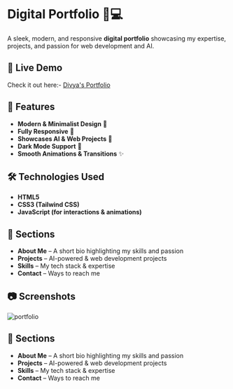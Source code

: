 # Digital Portfolio 🎨💻  

A sleek, modern, and responsive **digital portfolio** showcasing my expertise, projects, and passion for web development and AI.  

## 🚀 Live Demo  
Check it out here:- [Divya's Portfolio](https://divya4879.github.io/Digital-Portfolio)  

## 📌 Features  
- **Modern & Minimalist Design** 🎨  
- **Fully Responsive** 📱  
- **Showcases AI & Web Projects** 🤖  
- **Dark Mode Support** 🌙  
- **Smooth Animations & Transitions** ✨  

## 🛠️ Technologies Used  
- **HTML5**  
- **CSS3 (Tailwind CSS)**  
- **JavaScript (for interactions & animations)**    

## 📂 Sections  
- **About Me** – A short bio highlighting my skills and passion  
- **Projects** – AI-powered & web development projects  
- **Skills** – My tech stack & expertise  
- **Contact** – Ways to reach me  

## 📷 Screenshots  
![portfolio](https://github.com/user-attachments/assets/86f461a9-a7a9-4564-a08e-c8d9cdff4576)


## 📂 Sections  
- **About Me** – A short bio highlighting my skills and passion  
- **Projects** – AI-powered & web development projects  
- **Skills** – My tech stack & expertise  
- **Contact** – Ways to reach me  
